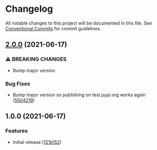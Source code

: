 # Changelog

All notable changes to this project will be documented in this file. See
[Conventional Commits](https://conventionalcommits.org) for commit guidelines.

## [2.0.0](https://github.com/bjoluc/test-semantic-release-poetry/compare/v1.0.0...v2.0.0) (2021-06-17)


### ⚠ BREAKING CHANGES

* Bump major version

### Bug Fixes

* Bump major version so publishing on test.pypi.org works again ([5504219](https://github.com/bjoluc/test-semantic-release-poetry/commit/55042197f26c52cccd7f5819e5d85a008122ff45))

## 1.0.0 (2021-06-17)


### Features

* Initial release ([121b152](https://github.com/bjoluc/test-semantic-release-poetry/commit/121b15294f9befb3f7cb3365f55abdd0d64baf49))
